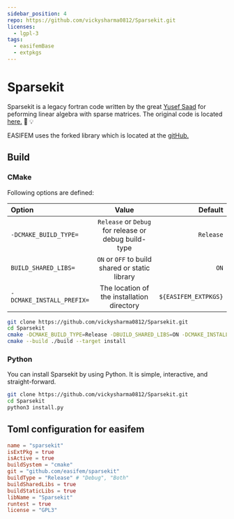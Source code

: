 ```yaml
---
sidebar_position: 4
repo: https://github.com/vickysharma0812/Sparsekit.git
licenses:
  - lgpl-3
tags:
  - easifemBase
  - extpkgs
---
```


# Sparsekit

Sparsekit is a legacy fortran code written by the great [Yusef Saad](https://en.wikipedia.org/wiki/Yousef_Saad) for peforming linear algebra with sparse matrices. The original code is located [here.](https://www-users.cs.umn.edu/~saad/software/SPARSKIT/) 🔗 💡

EASIFEM uses the forked library which is located at the [gitHub.](https://github.com/vickysharma0812/Sparsekit.git)

## Build

### CMake

Following options are defined:

| Option | Value | Default |
| :--- | :---: | ---: |
| `-DCMAKE_BUILD_TYPE=`| `Release` or `Debug` for release or debug build-type | `Release` |
| `BUILD_SHARED_LIBS=` | `ON` or `OFF` to build shared or static library | `ON` |
| `-DCMAKE_INSTALL_PREFIX=` | The location of the installation directory | `${EASIFEM_EXTPKGS}` |

```sh
git clone https://github.com/vickysharma0812/Sparsekit.git
cd Sparsekit
cmake -DCMAKE_BUILD_TYPE=Release -DBUILD_SHARED_LIBS=ON -DCMAKE_INSTALL_PREFIX=${EASIFEM_EXTPKGS} -S ./ -B ./build
cmake --build ./build --target install
```

### Python

You can install Sparsekit by using Python. It is simple, interactive, and straight-forward.

```sh
git clone https://github.com/vickysharma0812/Sparsekit.git
cd Sparsekit
python3 install.py
```

## Toml configuration for easifem

```toml
name = "sparsekit"
isExtPkg = true
isActive = true
buildSystem = "cmake"
git = "github.com/easifem/sparsekit"
buildType = "Release" # "Debug", "Both"
buildSharedLibs = true
buildStaticLibs = true
libName = "Sparsekit"
runtest = true
license = "GPL3"
```
